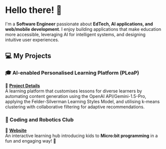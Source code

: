 # Hello there! 👋  

I'm a **Software Engineer** passionate about **EdTech, AI applications, and web/mobile development**. I enjoy building applications that make education more accessible, leveraging AI for intelligent systems, and designing intuitive user experiences.  

## 💻 My Projects  

### 🎓 AI-enabled Personalised Learning Platform (PLeaP)  
🔗 **[Project Details](https://github.com/Yinxian02/pleap/blob/master/AI-enabled%20Personalised%20Learning%20Platform.pdf)**  
A learning platform that customises lessons for diverse learners by automating content generation using the OpenAI API/Gemini-1.5-Pro, applying the Felder-Silverman Learning Styles Model, and utilising k-means clustering with collaborative filtering for adaptive recommendations.

### 🤖 Coding and Robotics Club  
🔗 **[Website](https://yinxian02.github.io/coding-and-robotics)**  
An interactive learning hub introducing kids to **Micro:bit programming** in a fun and engaging way! 🚀

<!-- ## 🛠️ Tech Stack  
- **Frontend**: React, SwiftUI, Figma  
- **Backend**: Node.js, Django  
- **Full Stack**: MERN Stack -->
